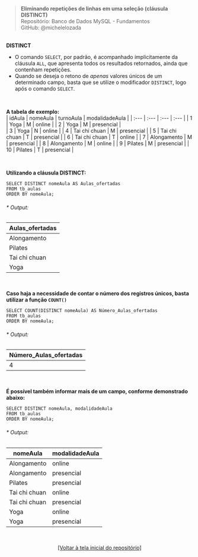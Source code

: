 > **Eliminando repetições de linhas em uma seleção (cláusula DISTINCT)**     
> Repositório: Banco de Dados MySQL - Fundamentos  
> GitHub: @michelelozada
&nbsp;
     
&nbsp;  
**DISTINCT**  
- O comando `SELECT`, por padrão, é acompanhado implicitamente da cláusula `ALL`, que apresenta todos os resultados retornados, ainda que contenham repetições.
- Quando se deseja o retono de *apenas* valores únicos de um determinado campo, basta que se utilize o modificador `DISTINCT`, logo após o comando `SELECT`.
     
&nbsp;

**A tabela de exemplo:**  
| idAula | nomeAula      | turnoAula | modalidadeAula |
| :---   | :---          | :---      | :---           |
| 1		 | Yoga		     | M	     | online         |
| 2	     | Yoga		     | M	     | presencial	  | 	
| 3	     | Yoga		     | N	     | online		  |	
| 4	     | Tai chi chuan | M	     | presencial     |
| 5	     | Tai chi chuan | T	     | presencial     |
| 6	     | Tai chi chuan | T	     | online         | 
| 7	     | Alongamento	 | M	     | presencial     |
| 8	     | Alongamento	 | M	     | online         |
| 9	     | Pilates	     | M	     | presencial     |
| 10     | Pilates	     | T	     | presencial     |

&nbsp;
     
**Utilizando a cláusula DISTINCT:**  
```mysql
SELECT DISTINCT nomeAula AS Aulas_ofertadas
FROM tb_aulas
ORDER BY nomeAula;
```
###### * Output: 
| Aulas_ofertadas |
| ----            |
| Alongamento     |
| Pilates         |
| Tai chi chuan   |
| Yoga            |

&nbsp;
     
**Caso haja a necessidade de contar o número dos registros únicos, basta utilizar a função `COUNT()`**
```mysql
SELECT COUNT(DISTINCT nomeAula) AS Número_Aulas_ofertadas
FROM tb_aulas
ORDER BY nomeAula;
```
###### * Output: 
| Número_Aulas_ofertadas | 
| ----                   |
| 4                      |

&nbsp;
     
**É possível também informar mais de um campo, conforme demonstrado abaixo:**
```mysql
SELECT DISTINCT nomeAula, modalidadeAula
FROM tb_aulas
ORDER BY nomeAula;
```
###### * Output: 
|nomeAula        | modalidadeAula |
| ----           | ----           |
| Alongamento    | online         |
| Alongamento    | presencial     |
| Pilates        | presencial     |
| Tai chi chuan  | online         |
| Tai chi chuan	 | presencial     |
| Yoga	         | online         |
| Yoga	         | presencial     |

&nbsp;

<div align="center">
<a href="https://github.com/michelelozada/MySQL-Study-Notes">[Voltar à tela inicial do repositório]</a>
</div>